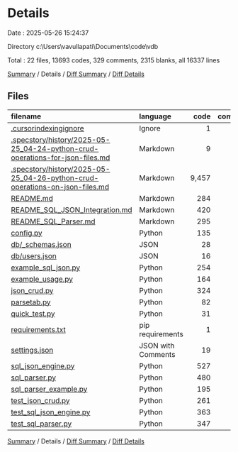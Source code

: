 # Details

Date : 2025-05-26 15:24:37

Directory c:\\Users\\vavullapati\\Documents\\code\\vdb

Total : 22 files,  13693 codes, 329 comments, 2315 blanks, all 16337 lines

[Summary](results.md) / Details / [Diff Summary](diff.md) / [Diff Details](diff-details.md)

## Files
| filename | language | code | comment | blank | total |
| :--- | :--- | ---: | ---: | ---: | ---: |
| [.cursorindexingignore](/.cursorindexingignore) | Ignore | 1 | 1 | 2 | 4 |
| [.specstory/history/2025-05-25\_04-24-python-crud-operations-for-json-files.md](/.specstory/history/2025-05-25_04-24-python-crud-operations-for-json-files.md) | Markdown | 9 | 0 | 12 | 21 |
| [.specstory/history/2025-05-25\_04-26-python-crud-operations-on-json-files.md](/.specstory/history/2025-05-25_04-26-python-crud-operations-on-json-files.md) | Markdown | 9,457 | 0 | 1,115 | 10,572 |
| [README.md](/README.md) | Markdown | 284 | 0 | 107 | 391 |
| [README\_SQL\_JSON\_Integration.md](/README_SQL_JSON_Integration.md) | Markdown | 420 | 0 | 137 | 557 |
| [README\_SQL\_Parser.md](/README_SQL_Parser.md) | Markdown | 295 | 0 | 107 | 402 |
| [config.py](/config.py) | Python | 135 | 8 | 32 | 175 |
| [db/\_schemas.json](/db/_schemas.json) | JSON | 28 | 0 | 0 | 28 |
| [db/users.json](/db/users.json) | JSON | 16 | 0 | 0 | 16 |
| [example\_sql\_json.py](/example_sql_json.py) | Python | 254 | 27 | 74 | 355 |
| [example\_usage.py](/example_usage.py) | Python | 164 | 37 | 64 | 265 |
| [json\_crud.py](/json_crud.py) | Python | 324 | 16 | 91 | 431 |
| [parsetab.py](/parsetab.py) | Python | 82 | 3 | 8 | 93 |
| [quick\_test.py](/quick_test.py) | Python | 31 | 11 | 15 | 57 |
| [requirements.txt](/requirements.txt) | pip requirements | 1 | 0 | 0 | 1 |
| [settings.json](/settings.json) | JSON with Comments | 19 | 0 | 0 | 19 |
| [sql\_json\_engine.py](/sql_json_engine.py) | Python | 527 | 46 | 109 | 682 |
| [sql\_parser.py](/sql_parser.py) | Python | 480 | 40 | 114 | 634 |
| [sql\_parser\_example.py](/sql_parser_example.py) | Python | 195 | 6 | 46 | 247 |
| [test\_json\_crud.py](/test_json_crud.py) | Python | 261 | 58 | 96 | 415 |
| [test\_sql\_json\_engine.py](/test_sql_json_engine.py) | Python | 363 | 60 | 101 | 524 |
| [test\_sql\_parser.py](/test_sql_parser.py) | Python | 347 | 16 | 85 | 448 |

[Summary](results.md) / Details / [Diff Summary](diff.md) / [Diff Details](diff-details.md)